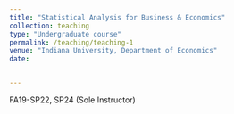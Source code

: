```yaml
---
title: "Statistical Analysis for Business & Economics"
collection: teaching
type: "Undergraduate course"
permalink: /teaching/teaching-1
venue: "Indiana University, Department of Economics"
date: 


---
```


FA19-SP22, SP24 (Sole Instructor)
